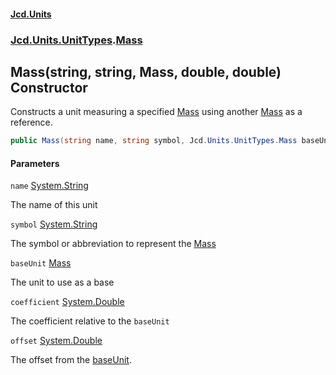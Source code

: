 #### [Jcd.Units](index.md 'index')
### [Jcd.Units.UnitTypes](Jcd.Units.UnitTypes.md 'Jcd.Units.UnitTypes').[Mass](Jcd.Units.UnitTypes.Mass.md 'Jcd.Units.UnitTypes.Mass')

## Mass(string, string, Mass, double, double) Constructor

Constructs a unit measuring a specified [Mass](Jcd.Units.UnitTypes.Mass.md 'Jcd.Units.UnitTypes.Mass') using another [Mass](Jcd.Units.UnitTypes.Mass.md 'Jcd.Units.UnitTypes.Mass') as a reference.

```csharp
public Mass(string name, string symbol, Jcd.Units.UnitTypes.Mass baseUnit, double coefficient, double offset=0.0);
```
#### Parameters

<a name='Jcd.Units.UnitTypes.Mass.Mass(string,string,Jcd.Units.UnitTypes.Mass,double,double).name'></a>

`name` [System.String](https://docs.microsoft.com/en-us/dotnet/api/System.String 'System.String')

The name of this unit

<a name='Jcd.Units.UnitTypes.Mass.Mass(string,string,Jcd.Units.UnitTypes.Mass,double,double).symbol'></a>

`symbol` [System.String](https://docs.microsoft.com/en-us/dotnet/api/System.String 'System.String')

The symbol or abbreviation to represent the [Mass](Jcd.Units.UnitTypes.Mass.md 'Jcd.Units.UnitTypes.Mass')

<a name='Jcd.Units.UnitTypes.Mass.Mass(string,string,Jcd.Units.UnitTypes.Mass,double,double).baseUnit'></a>

`baseUnit` [Mass](Jcd.Units.UnitTypes.Mass.md 'Jcd.Units.UnitTypes.Mass')

The unit to use as a base

<a name='Jcd.Units.UnitTypes.Mass.Mass(string,string,Jcd.Units.UnitTypes.Mass,double,double).coefficient'></a>

`coefficient` [System.Double](https://docs.microsoft.com/en-us/dotnet/api/System.Double 'System.Double')

The coefficient relative to the `baseUnit`

<a name='Jcd.Units.UnitTypes.Mass.Mass(string,string,Jcd.Units.UnitTypes.Mass,double,double).offset'></a>

`offset` [System.Double](https://docs.microsoft.com/en-us/dotnet/api/System.Double 'System.Double')

The offset from the [baseUnit](Jcd.Units.UnitTypes.Mass.Mass(string,string,Jcd.Units.UnitTypes.Mass,double,double).md#Jcd.Units.UnitTypes.Mass.Mass(string,string,Jcd.Units.UnitTypes.Mass,double,double).baseUnit 'Jcd.Units.UnitTypes.Mass.Mass(string, string, Jcd.Units.UnitTypes.Mass, double, double).baseUnit').